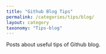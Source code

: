 ```yaml
---
title: "Github Blog Tips"
permalink: /categories/tips/blog/
layout: category
taxonomy: "Tips-blog"
---
```


Posts about useful tips of Github blog.
